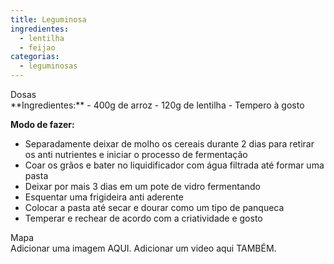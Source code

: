 ```yaml
---
title: Leguminosa
ingredientes:
  - lentilha
  - feijao
categorias:
  - leguminosas
---
```

<div class="content-receita" markdown="1" data-slug="{{ page.slug }}">
<div class="content-title">Dosas</div>
**Ingredientes:**
- 400g de arroz
- 120g de lentilha
- Tempero à gosto

**Modo de fazer:**
- Separadamente deixar de molho os cereais durante 2 dias para retirar os anti nutrientes e iniciar o processo de fermentação
- Coar os grãos e bater no liquidificador com água filtrada até formar uma pasta
- Deixar por mais 3 dias em um pote de vidro fermentando
- Esquentar uma frigideira anti aderente
- Colocar a pasta até secar e dourar como um tipo de panqueca
- Temperar e rechear de acordo com a criatividade e gosto
</div>

<div class="content-mapa" markdown="1" data-slug="{{ page.slug }}">
<div class="content-title">Mapa</div>
Adicionar uma imagem AQUI.  
Adicionar um video aqui TAMBÉM.
</div>
